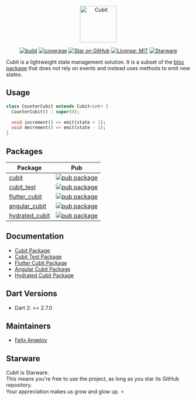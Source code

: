 <p align="center"><img src="https://raw.githubusercontent.com/felangel/cubit/master/assets/cubit_full.png" height="100" alt="Cubit"></p>

<p align="center">
<a href="https://github.com/felangel/cubit/actions"><img src="https://github.com/felangel/cubit/workflows/build/badge.svg" alt="build"></a>
<a href="https://github.com/felangel/cubit/actions"><img src="https://github.com/felangel/cubit/blob/master/packages/cubit/coverage_badge.svg" alt="coverage"></a>
<a href="https://github.com/felangel/cubit"><img src="https://img.shields.io/github/stars/felangel/cubit.svg?style=flat&logo=github&colorB=deeppink&label=stars" alt="Star on GitHub"></a>
<a href="https://opensource.org/licenses/MIT"><img src="https://img.shields.io/badge/license-MIT-purple.svg" alt="License: MIT"></a>
<a href="https://github.com/zepfietje/starware"><img src="https://img.shields.io/badge/Starware-%E2%AD%90-black?labelColor=%23f9b00d" alt="Starware"></a>
</p>

Cubit is a lightweight state management solution. It is a subset of the [bloc package](https://pub.dev/packages/bloc) that does not rely on events and instead uses methods to emit new states.

## Usage

```dart
class CounterCubit extends Cubit<int> {
  CounterCubit() : super(0);

  void increment() => emit(state + 1);
  void decrement() => emit(state - 1);
}
```

## Packages

| Package                                                                                 | Pub                                                                                                        |
| --------------------------------------------------------------------------------------- | ---------------------------------------------------------------------------------------------------------- |
| [cubit](https://github.com/felangel/cubit/tree/master/packages/cubit)                   | [![pub package](https://img.shields.io/pub/v/cubit.svg)](https://pub.dev/packages/cubit)                   |
| [cubit_test](https://github.com/felangel/cubit/tree/master/packages/cubit_test)         | [![pub package](https://img.shields.io/pub/v/cubit_test.svg)](https://pub.dev/packages/cubit_test)         |
| [flutter_cubit](https://github.com/felangel/cubit/tree/master/packages/flutter_cubit)   | [![pub package](https://img.shields.io/pub/v/flutter_cubit.svg)](https://pub.dev/packages/flutter_cubit)   |
| [angular_cubit](https://github.com/felangel/cubit/tree/master/packages/angular_cubit)   | [![pub package](https://img.shields.io/pub/v/angular_cubit.svg)](https://pub.dev/packages/angular_cubit)   |
| [hydrated_cubit](https://github.com/felangel/cubit/tree/master/packages/hydrated_cubit) | [![pub package](https://img.shields.io/pub/v/hydrated_cubit.svg)](https://pub.dev/packages/hydrated_cubit) |

## Documentation

- [Cubit Package](https://github.com/felangel/cubit/tree/master/packages/cubit/README.md)
- [Cubit Test Package](https://github.com/felangel/cubit/tree/master/packages/cubit_test/README.md)
- [Flutter Cubit Package](https://github.com/felangel/cubit/tree/master/packages/flutter_cubit/README.md)
- [Angular Cubit Package](https://github.com/felangel/cubit/tree/master/packages/angular_cubit/README.md)
- [Hydrated Cubit Package](https://github.com/felangel/cubit/tree/master/packages/hydrated_cubit/README.md)

## Dart Versions

- Dart 2: >= 2.7.0

## Maintainers

- [Felix Angelov](https://github.com/felangel)

## Starware

Cubit is Starware.  
This means you're free to use the project, as long as you star its GitHub repository.  
Your appreciation makes us grow and glow up. ⭐
